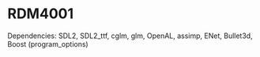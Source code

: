 # RDM4001

Dependencies: SDL2, SDL2_ttf, cglm, glm, OpenAL, assimp, ENet, Bullet3d, Boost (program_options)
